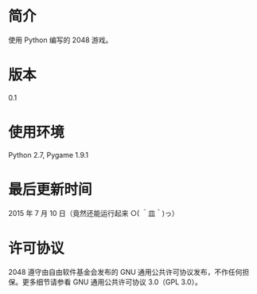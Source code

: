# 简介
使用 Python 编写的 2048 游戏。

# 版本
0.1

# 使用环境
Python 2.7, Pygame 1.9.1

# 最后更新时间
2015 年 7 月 10 日（竟然还能运行起来 ○( ＾皿＾)っ）

# 许可协议
2048 遵守由自由软件基金会发布的 GNU 通用公共许可协议发布，不作任何担保。更多细节请参看 GNU 通用公共许可协议 3.0（GPL 3.0）。
